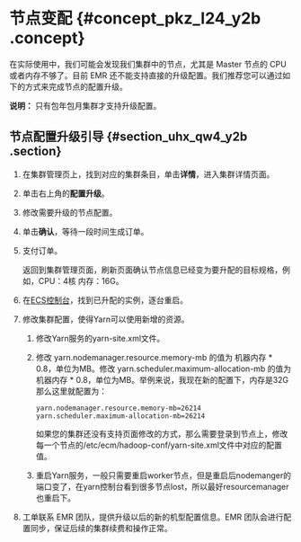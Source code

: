 # 节点变配 {#concept_pkz_l24_y2b .concept}

在实际使用中，我们可能会发现我们集群中的节点，尤其是 Master 节点的 CPU 或者内存不够了。目前 EMR 还不能支持直接的升级配置。我们推荐您可以通过如下的方式来完成节点的配置升级。

**说明：** 只有包年包月集群才支持升级配置。

## 节点配置升级引导 {#section_uhx_qw4_y2b .section}

1.  在集群管理页上，找到对应的集群条目，单击**详情**，进入集群详情页面。
2.  单击右上角的**配置升级**。
3.  修改需要升级的节点配置。
4.  单击**确认**，等待一段时间生成订单。
5.  支付订单。

    返回到集群管理页面，刷新页面确认节点信息已经变为要升配的目标规格，例如，CPU：4核 内存：16G。

6.  在[ECS控制台](https://ecs.console.aliyun.com)，找到已升配的实例，逐台重启。
7.  修改集群配置，使得Yarn可以使用新增的资源。
    1.  修改Yarn服务的yarn-site.xml文件。
    2.  修改 yarn.nodemanager.resource.memory-mb 的值为 机器内存 \* 0.8，单位为MB。修改 yarn.scheduler.maximum-allocation-mb 的值为 机器内存 \* 0.8，单位为MB。举例来说，我现在新的配置下，内存是32G那么这里就配置为：

        ```
        yarn.nodemanager.resource.memory-mb=26214
        yarn.scheduler.maximum-allocation-mb=26214
        ```

        如果您的集群还没有支持页面修改的方式，那么需要登录到节点上，修改每一个节点的/etc/ecm/hadoop-conf/yarn-site.xml文件中对应的配置值。

    3.  重启Yarn服务，一般只需要重启worker节点，但是重启后nodemanger的端口变了，在yarn控制台看到很多节点lost，所以最好resourcemanager也重启下。
8.  工单联系 EMR 团队，提供升级以后的新的机型配置信息。EMR 团队会进行配置同步，保证后续的集群续费和操作正常。

